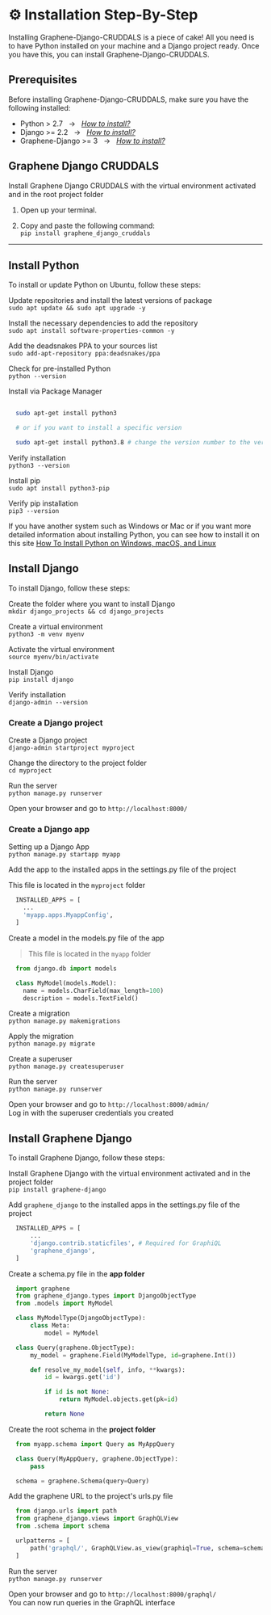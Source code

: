
# ⚙️ Installation Step-By-Step

Installing Graphene-Django-CRUDDALS is a piece of cake! All you need is to have Python installed on your machine and a Django project ready. Once you have this, you can install Graphene-Django-CRUDDALS.

## Prerequisites

Before installing Graphene-Django-CRUDDALS, make sure you have the following installed:

* Python > 2.7  &nbsp;&nbsp;→&nbsp;&nbsp; [*How to install?*](#python)
* Django >= 2.2 &nbsp;&nbsp;→&nbsp;&nbsp; [*How to install?*](#django)
* Graphene-Django >= 3 &nbsp;&nbsp;→&nbsp;&nbsp; [*How to install?*](#graphene-django)

## Graphene Django CRUDDALS

Install Graphene Django CRUDDALS with the virtual environment activated and in the root project folder

1. Open up your terminal.  

2. Copy and paste the following command:  
`pip install graphene_django_cruddals`

---

## <a id="python"></a>Install Python

To install or update Python on Ubuntu, follow these steps:

Update repositories and install the latest versions of package  
`sudo apt update && sudo apt upgrade -y`

Install the necessary dependencies to add the repository  
`sudo apt install software-properties-common -y`

Add the deadsnakes PPA to your sources list  
`sudo add-apt-repository ppa:deadsnakes/ppa`

Check for pre-installed Python  
`python --version`

Install via Package Manager  

```bash

  sudo apt-get install python3

  # or if you want to install a specific version

  sudo apt-get install python3.8 # change the version number to the version you want to install

```

Verify installation  
`python3 --version`

Install pip  
`sudo apt install python3-pip`

Verify pip installation  
`pip3 --version`  

If you have another system such as Windows or Mac or if you want more detailed information about installing Python, you can see how to install it on this site [How To Install Python on Windows, macOS, and Linux](https://kinsta.com/knowledgebase/install-python/)

## <a id="django"></a>Install Django
To install Django, follow these steps:

 <!--you need to have Python installed on your system. If you have not installed Python, you can follow the steps in the previous section to install it.--> 

Create the folder where you want to install Django  
`mkdir django_projects && cd django_projects`

Create a virtual environment  
`python3 -m venv myenv`

Activate the virtual environment  
`source myenv/bin/activate`

Install Django  
`pip install django`

Verify installation  
`django-admin --version`

###  Create a Django project

Create a Django project  
`django-admin startproject myproject`

Change the directory to the project folder  
`cd myproject`

Run the server  
`python manage.py runserver`

Open your browser and go to `http://localhost:8000/`

###  Create a Django app

Setting up a Django App  
`python manage.py startapp myapp`

Add the app to the installed apps in the settings.py file of the project

This file is located in the `myproject` folder

```python
  INSTALLED_APPS = [
    ...
    'myapp.apps.MyappConfig',
  ]
```

Create a model in the models.py file of the app

> This file is located in the `myapp` folder

```python
  from django.db import models

  class MyModel(models.Model):
    name = models.CharField(max_length=100)
    description = models.TextField()
```

Create a migration  
`python manage.py makemigrations`

Apply the migration  
`python manage.py migrate`

Create a superuser  
`python manage.py createsuperuser`

Run the server  
`python manage.py runserver`

Open your browser and go to `http://localhost:8000/admin/`  
Log in with the superuser credentials you created


## <a id="graphene-django"></a>Install Graphene Django

To install Graphene Django, follow these steps:  

Install Graphene Django with the virtual environment activated and in the project folder  
`pip install graphene-django`

Add `graphene_django` to the installed apps in the settings.py file of the project
```python
  INSTALLED_APPS = [
      ...
      'django.contrib.staticfiles', # Required for GraphiQL
      'graphene_django',
  ]
```

Create a schema.py file in the **app folder**
```python
  import graphene
  from graphene_django.types import DjangoObjectType
  from .models import MyModel

  class MyModelType(DjangoObjectType):
      class Meta:
          model = MyModel

  class Query(graphene.ObjectType):
      my_model = graphene.Field(MyModelType, id=graphene.Int())

      def resolve_my_model(self, info, **kwargs):
          id = kwargs.get('id')

          if id is not None:
              return MyModel.objects.get(pk=id)

          return None
```

Create the root schema in the **project folder**
```python
  from myapp.schema import Query as MyAppQuery

  class Query(MyAppQuery, graphene.ObjectType):
      pass

  schema = graphene.Schema(query=Query)
```

Add the graphene URL to the project's urls.py file
```python
  from django.urls import path
  from graphene_django.views import GraphQLView
  from .schema import schema

  urlpatterns = [
      path('graphql/', GraphQLView.as_view(graphiql=True, schema=schema)),
  ]
```

Run the server  
  `python manage.py runserver`

Open your browser and go to `http://localhost:8000/graphql/`  
You can now run queries in the GraphQL interface





